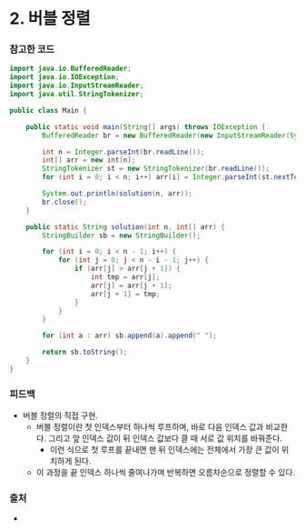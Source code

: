 # 2. 버블 정렬

>

### 참고한 코드

```java
import java.io.BufferedReader;
import java.io.IOException;
import java.io.InputStreamReader;
import java.util.StringTokenizer;

public class Main {

    public static void main(String[] args) throws IOException {
        BufferedReader br = new BufferedReader(new InputStreamReader(System.in));

        int n = Integer.parseInt(br.readLine());
        int[] arr = new int[n];
        StringTokenizer st = new StringTokenizer(br.readLine());
        for (int i = 0; i < n; i++) arr[i] = Integer.parseInt(st.nextToken());

        System.out.println(solution(n, arr));
        br.close();
    }

    public static String solution(int n, int[] arr) {
        StringBuilder sb = new StringBuilder();

        for (int i = 0; i < n - 1; i++) {
            for (int j = 0; j < n - i - 1; j++) {
                if (arr[j] > arr[j + 1]) {
                    int tmp = arr[j];
                    arr[j] = arr[j + 1];
                    arr[j + 1] = tmp;
                }
            }
        }

        for (int a : arr) sb.append(a).append(" ");

        return sb.toString();
    }
}
```

### 피드백

- 버블 정렬의 직접 구현.
    - 버블 정렬이란 첫 인덱스부터 하나씩 루프하며, 바로 다음 인덱스 값과 비교한다. 그리고 앞 인덱스 값이 뒤 인덱스 값보다 클 때 서로 값 위치를 바꿔준다.
        - 이런 식으로 첫 루프를 끝내면 맨 뒤 인덱스에는 전체에서 가장 큰 값이 위치하게 된다.
    - 이 과정을 끝 인덱스 하나씩 줄여나가며 반복하면 오름차순으로 정렬할 수 있다.

### 출처

- 